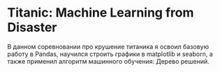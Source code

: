 # Titanic: Machine Learning from Disaster
В данном соревновании про крушение титаника я освоил базовую работу в Pandas, научился строить графики в matplotlib и seaborn, а также применил алгоритм машинного обучения: Дерево решений.
